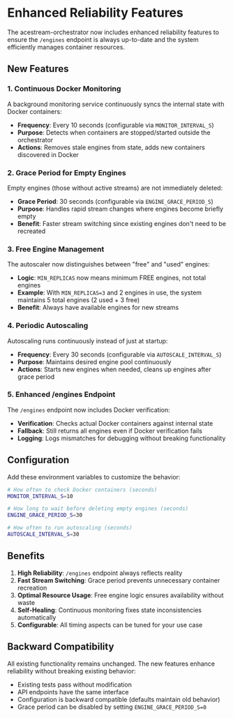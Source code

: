 # Enhanced Reliability Features

The acestream-orchestrator now includes enhanced reliability features to ensure the `/engines` endpoint is always up-to-date and the system efficiently manages container resources.

## New Features

### 1. Continuous Docker Monitoring

A background monitoring service continuously syncs the internal state with Docker containers:

- **Frequency**: Every 10 seconds (configurable via `MONITOR_INTERVAL_S`)
- **Purpose**: Detects when containers are stopped/started outside the orchestrator
- **Actions**: Removes stale engines from state, adds new containers discovered in Docker

### 2. Grace Period for Empty Engines

Empty engines (those without active streams) are not immediately deleted:

- **Grace Period**: 30 seconds (configurable via `ENGINE_GRACE_PERIOD_S`)
- **Purpose**: Handles rapid stream changes where engines become briefly empty
- **Benefit**: Faster stream switching since existing engines don't need to be recreated

### 3. Free Engine Management

The autoscaler now distinguishes between "free" and "used" engines:

- **Logic**: `MIN_REPLICAS` now means minimum FREE engines, not total engines
- **Example**: With `MIN_REPLICAS=3` and 2 engines in use, the system maintains 5 total engines (2 used + 3 free)
- **Benefit**: Always have available engines for new streams

### 4. Periodic Autoscaling

Autoscaling runs continuously instead of just at startup:

- **Frequency**: Every 30 seconds (configurable via `AUTOSCALE_INTERVAL_S`)
- **Purpose**: Maintains desired engine pool continuously
- **Actions**: Starts new engines when needed, cleans up engines after grace period

### 5. Enhanced /engines Endpoint

The `/engines` endpoint now includes Docker verification:

- **Verification**: Checks actual Docker containers against internal state
- **Fallback**: Still returns all engines even if Docker verification fails
- **Logging**: Logs mismatches for debugging without breaking functionality

## Configuration

Add these environment variables to customize the behavior:

```bash
# How often to check Docker containers (seconds)
MONITOR_INTERVAL_S=10

# How long to wait before deleting empty engines (seconds)  
ENGINE_GRACE_PERIOD_S=30

# How often to run autoscaling (seconds)
AUTOSCALE_INTERVAL_S=30
```

## Benefits

1. **High Reliability**: `/engines` endpoint always reflects reality
2. **Fast Stream Switching**: Grace period prevents unnecessary container recreation
3. **Optimal Resource Usage**: Free engine logic ensures availability without waste
4. **Self-Healing**: Continuous monitoring fixes state inconsistencies automatically
5. **Configurable**: All timing aspects can be tuned for your use case

## Backward Compatibility

All existing functionality remains unchanged. The new features enhance reliability without breaking existing behavior:

- Existing tests pass without modification
- API endpoints have the same interface
- Configuration is backward compatible (defaults maintain old behavior)
- Grace period can be disabled by setting `ENGINE_GRACE_PERIOD_S=0`